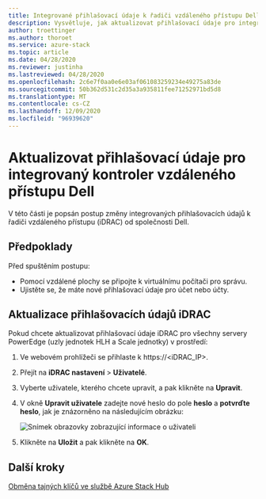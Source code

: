 ```yaml
---
title: Integrované přihlašovací údaje k řadiči vzdáleného přístupu Dell
description: Vysvětluje, jak aktualizovat přihlašovací údaje pro integrovaný kontroler vzdáleného přístupu Dell.
author: troettinger
ms.author: thoroet
ms.service: azure-stack
ms.topic: article
ms.date: 04/28/2020
ms.reviewer: justinha
ms.lastreviewed: 04/28/2020
ms.openlocfilehash: 2c6e7f0aa0e6e03af061083259234e49275a83de
ms.sourcegitcommit: 50b362d531c2d35a3a935811fee71252971bd5d8
ms.translationtype: MT
ms.contentlocale: cs-CZ
ms.lasthandoff: 12/09/2020
ms.locfileid: "96939620"
---
```

# <a name="update-credentials-for-the-integrated-dell-remote-access-controller"></a>Aktualizovat přihlašovací údaje pro integrovaný kontroler vzdáleného přístupu Dell

V této části je popsán postup změny integrovaných přihlašovacích údajů k řadiči vzdáleného přístupu (iDRAC) od společnosti Dell. 

## <a name="prerequisites"></a>Předpoklady

Před spuštěním postupu: 

- Pomocí vzdálené plochy se připojte k virtuálnímu počítači pro správu. 
- Ujistěte se, že máte nové přihlašovací údaje pro účet nebo účty. 
 
## <a name="update-the-idrac-credentials"></a>Aktualizace přihlašovacích údajů iDRAC

Pokud chcete aktualizovat přihlašovací údaje iDRAC pro všechny servery PowerEdge (uzly jednotek HLH a Scale jednotky) v prostředí:

1. Ve webovém prohlížeči se přihlaste k https://<iDRAC_IP>. 
1. Přejít na **iDRAC nastavení**  >  **Uživatelé**. 
1. Vyberte uživatele, kterého chcete upravit, a pak klikněte na **Upravit**. 
1. V okně **Upravit uživatele** zadejte nové heslo do pole **heslo** a **potvrďte heslo**, jak je znázorněno na následujícím obrázku: 

   ![Snímek obrazovky zobrazující informace o uživateli](../operator/media/idrac-credentials/enter-user.png)

1. Klikněte na **Uložit** a pak klikněte na **OK**. 

## <a name="next-steps"></a>Další kroky

[Obměna tajných klíčů ve službě Azure Stack Hub](../../operator/azure-stack-rotate-secrets.md)
